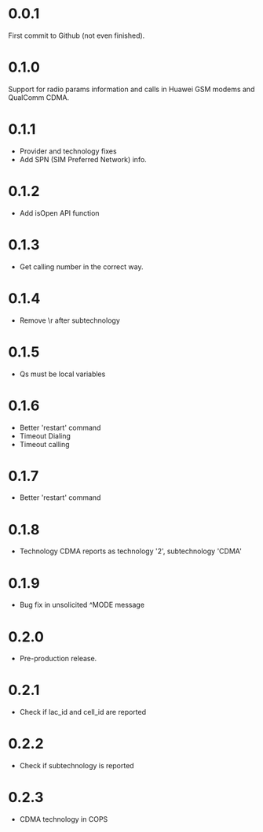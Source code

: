 # 0.0.1
First commit to Github (not even finished).

# 0.1.0
Support for radio params information and calls in Huawei GSM modems and QualComm CDMA.

# 0.1.1
- Provider and technology fixes
- Add SPN (SIM Preferred Network) info.

# 0.1.2
- Add isOpen API function

# 0.1.3
- Get calling number in the correct way.

# 0.1.4
- Remove \r after subtechnology

# 0.1.5
- Qs must be local variables

# 0.1.6
- Better 'restart' command
- Timeout Dialing
- Timeout calling

# 0.1.7
- Better 'restart' command

# 0.1.8
- Technology CDMA reports as technology '2', subtechnology 'CDMA'

# 0.1.9
- Bug fix in unsolicited ^MODE message

# 0.2.0
- Pre-production release.

# 0.2.1
- Check if lac_id and cell_id are reported

# 0.2.2
- Check if subtechnology is reported

# 0.2.3
- CDMA technology in COPS
